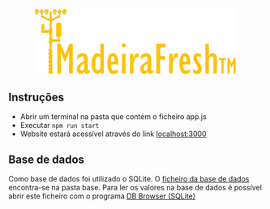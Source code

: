 <p align="center">
    <img src="./LOGOAmarelo.png" width="400" alt="Godot Engine logo">
</p>

## Instruções
- Abrir um terminal na pasta que contém o ficheiro app.js
- Executar ```npm run start```
- Website estará acessível através do link [localhost:3000](https://localhost:3000)

## Base de dados
Como base de dados foi utilizado o SQLite. O [ficheiro da base de dados](./main.sqlite3) encontra-se na pasta base.
Para ler os valores na base de dados é possível abrir este ficheiro com o programa [DB Browser (SQLite)](https://download.sqlitebrowser.org/DB.Browser.for.SQLite-3.12.2-win32.msi)
